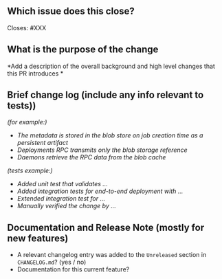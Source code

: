 <!-- < < < < < < < < < < < < < < < < < < < < < < < < < < < < < < < < < ☺
v                               ✰  Thanks for creating a PR! ✰    
☺ > > > > > > > > > > > > > > > > > > > > > > > > > > > > > > > > >  -->
## Which issue does this close?
Closes: #XXX

## What is the purpose of the change

*Add a description of the overall background and high level changes that this PR introduces *
## Brief change log (include any info relevant to tests))

*(for example:)*
  - *The metadata is stored in the blob store on job creation time as a persistent artifact*
  - *Deployments RPC transmits only the blob storage reference*
  - *Daemons retrieve the RPC data from the blob cache*

*(tests example:)*
  - *Added unit test that validates ...*
  - *Added integration tests for end-to-end deployment with ...*
  - *Extended integration test for ...*
  - *Manually verified the change by ...*
## Documentation and Release Note (mostly for new features)

  - A relevant changelog entry was added to the `Unreleased` section in `CHANGELOG.md`? (yes / no)
  - Documentation for this current feature?
 